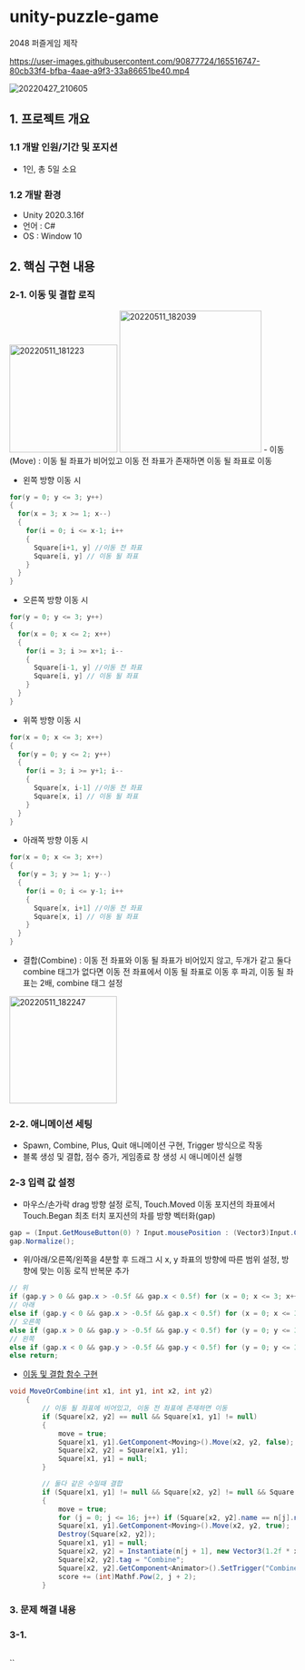 # unity-puzzle-game
2048 퍼즐게임 제작

https://user-images.githubusercontent.com/90877724/165516747-80cb33f4-bfba-4aae-a9f3-33a86651be40.mp4

![20220427_210605](https://user-images.githubusercontent.com/90877724/165516782-5e2ba448-6610-453e-beea-8122b4c6451d.png)


## 1. 프로젝트 개요
### 1.1 개발 인원/기간 및 포지션
- 1인, 총 5일 소요
### 1.2 개발 환경
- Unity 2020.3.16f
- 언어 : C#
- OS : Window 10

## 2. 핵심 구현 내용
### 2-1. 이동 및 결합 로직
<img width="190" alt="20220511_181223" src="https://user-images.githubusercontent.com/90877724/167815320-f230fcae-e322-432e-8f25-022746f03ad3.png">
<img width="250" alt="20220511_182039" src="https://user-images.githubusercontent.com/90877724/167815910-60a5eba8-9eae-4b06-9a61-695fe0cf4960.png">
- 이동(Move) : 이동 될 좌표가 비어있고 이동 전 좌표가 존재하면 이동 될 좌표로 이동

- 왼쪽 방향 이동 시

```c#
for(y = 0; y <= 3; y++)
{
  for(x = 3; x >= 1; x--)
  {
    for(i = 0; i <= x-1; i++
    {      
      Square[i+1, y] //이동 전 좌표
      Square[i, y] // 이동 될 좌표
    }
  }
}
```

- 오른쪽 방향 이동 시
```c#
for(y = 0; y <= 3; y++)
{
  for(x = 0; x <= 2; x++)
  {
    for(i = 3; i >= x+1; i--
    {      
      Square[i-1, y] //이동 전 좌표
      Square[i, y] // 이동 될 좌표
    }
  }
}
```

- 위쪽 방향 이동 시
```c#
for(x = 0; x <= 3; x++)
{
  for(y = 0; y <= 2; y++)
  {
    for(i = 3; i >= y+1; i--
    {      
      Square[x, i-1] //이동 전 좌표
      Square[x, i] // 이동 될 좌표
    }
  }
}
```

- 아래쪽 방향 이동 시
```c#
for(x = 0; x <= 3; x++)
{
  for(y = 3; y >= 1; y--)
  {
    for(i = 0; i <= y-1; i++
    {      
      Square[x, i+1] //이동 전 좌표
      Square[x, i] // 이동 될 좌표
    }
  }
}
```

- 결합(Combine) : 이동 전 좌표와 이동 될 좌표가 비어있지 않고, 두개가 같고 둘다 combine 태그가 없다면 이동 전 좌표에서 이동 될 좌표로 이동 후 파괴, 이동 될 좌표는 2배, combine 태그 설정

<img width="189" alt="20220511_182247" src="https://user-images.githubusercontent.com/90877724/167816335-724118e0-7f03-4ddb-8fcb-0c52f4983585.png">


### 2-2. 애니메이션 세팅
- Spawn, Combine, Plus, Quit 애니메이션 구현, Trigger 방식으로 작동
-  블록 생성 및 결합, 점수 증가, 게임종료 창 생성 시 애니메이션 실행

### 2-3 입력 값 설정
- 마우스/손가락 drag 방향 설정 로직, Touch.Moved 이동 포지션의 좌표에서 Touch.Began 최초 터치 포지션의 차를 방향 벡터화(gap)
```c#
gap = (Input.GetMouseButton(0) ? Input.mousePosition : (Vector3)Input.GetTouch(0).position) - firstPos;
gap.Normalize();
```
- 위/아래/오른쪽/왼쪽을 4분할 후 드래그 시 x, y 좌표의 방향에 따른 범위 설정, 방향에 맞는 이동 로직 반복문 추가
```c#
// 위
if (gap.y > 0 && gap.x > -0.5f && gap.x < 0.5f) for (x = 0; x <= 3; x++) for (y = 0; y <= 2; y++) for (i = 3; i >= y + 1; i--) MoveOrCombine(x, i - 1, x, i);
// 아래
else if (gap.y < 0 && gap.x > -0.5f && gap.x < 0.5f) for (x = 0; x <= 3; x++) for (y = 3; y >= 1; y--) for (i = 0; i <= y - 1; i++) MoveOrCombine(x, i + 1, x, i);
// 오른쪽
else if (gap.x > 0 && gap.y > -0.5f && gap.y < 0.5f) for (y = 0; y <= 3; y++) for (x = 0; x <= 2; x++) for (i = 3; i >= x + 1; i--) MoveOrCombine(i - 1, y, i, y);
// 왼쪽
else if (gap.x < 0 && gap.y > -0.5f && gap.y < 0.5f) for (y = 0; y <= 3; y++) for (x = 3; x >= 1; x--) for (i = 0; i <= x - 1; i++) MoveOrCombine(i + 1, y, i, y);
else return;
```
- [이동 및 결합 함수 구현](https://github.com/94mark/unity-puzzle-game/blob/5c56006aa02f0e5394cae6ad2cb5760df676cc44/puzzle2048/Assets/Scripts/GameManager.cs#L96)
```c#
void MoveOrCombine(int x1, int y1, int x2, int y2)
    {
        // 이동 될 좌표에 비어있고, 이동 전 좌표에 존재하면 이동
        if (Square[x2, y2] == null && Square[x1, y1] != null)
        {
            move = true;
            Square[x1, y1].GetComponent<Moving>().Move(x2, y2, false);
            Square[x2, y2] = Square[x1, y1];
            Square[x1, y1] = null;
        }

        // 둘다 같은 수일때 결합
        if (Square[x1, y1] != null && Square[x2, y2] != null && Square[x1, y1].name == Square[x2, y2].name && Square[x1, y1].tag != "Combine" && Square[x2, y2].tag != "Combine")
        {
            move = true;
            for (j = 0; j <= 16; j++) if (Square[x2, y2].name == n[j].name + "(Clone)") break;
            Square[x1, y1].GetComponent<Moving>().Move(x2, y2, true);
            Destroy(Square[x2, y2]);
            Square[x1, y1] = null;
            Square[x2, y2] = Instantiate(n[j + 1], new Vector3(1.2f * x2 - 1.8f, 1.2f * y2 - 1.8f, 0), Quaternion.identity);
            Square[x2, y2].tag = "Combine";
            Square[x2, y2].GetComponent<Animator>().SetTrigger("Combine");
            score += (int)Mathf.Pow(2, j + 2);
        }
```

### 3. 문제 해결 내용
### 3-1. 


```c#
```

``
